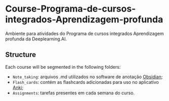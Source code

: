 # Course-Programa-de-cursos-integrados-Aprendizagem-profunda
Ambiente para atividades do Programa de cursos integrados Aprendizagem profunda da Deeplearning.AI.

## Structure

Each course will be segmented in the following folders:

- `Note_taking`: arquivos .md utilizados no software de anotação [Obsidian](https://obsidian.md);
- `Flash_cards`: contém as flashcards adicionadas para uso no aplicativo [Anki](https://obsidian.md);
- `Assignments`: tarefas presentes em cada semana do curso.

